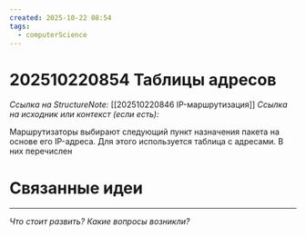 ```yaml
---
created: 2025-10-22 08:54
tags:
  - computerScience
---
```

# 202510220854 Таблицы адресов

*Ссылка на StructureNote:* [[202510220846 IP-маршрутизация]] 
*Ссылка на исходник или контекст (если есть):* 

Маршрутизаторы выбирают следующий пункт назначения пакета на основе его IP-адреса. Для этого используется таблица с адресами. В них перечислен
# Связанные идеи

---

*Что стоит развить? Какие вопросы возникли?*